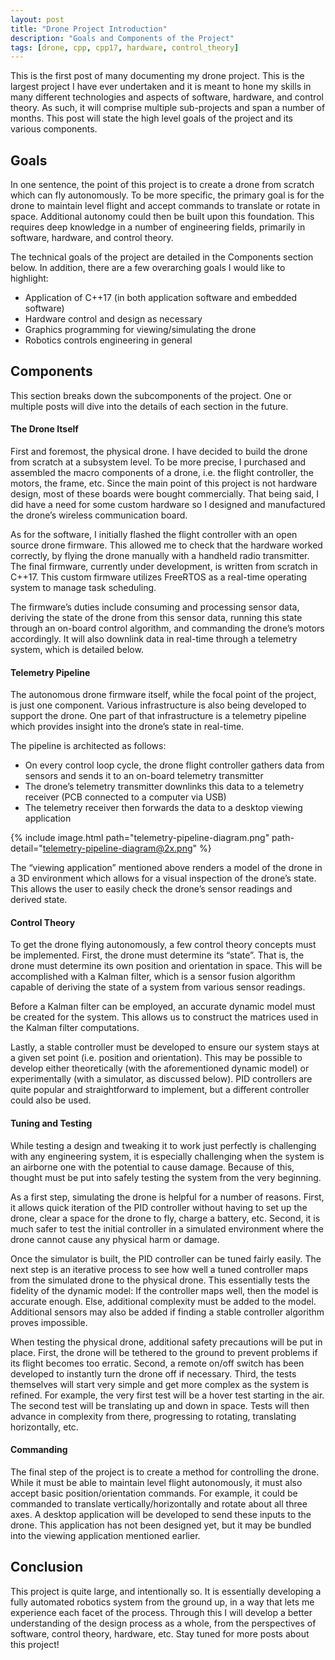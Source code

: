 ```yaml
---
layout: post
title: "Drone Project Introduction"
description: "Goals and Components of the Project"
tags: [drone, cpp, cpp17, hardware, control_theory]
---
```


This is the first post of many documenting my drone project. This is the largest
project I have ever undertaken and it is meant to hone my skills in many
different technologies and aspects of software, hardware, and control theory. As
such, it will comprise multiple sub-projects and span a number of months. This
post will state the high level goals of the project and its various components.

## Goals

In one sentence, the point of this project is to create a drone from scratch
which can fly autonomously. To be more specific, the primary goal is for the
drone to maintain level flight and accept commands to translate or rotate in
space. Additional autonomy could then be built upon this foundation. This
requires deep knowledge in a number of engineering fields, primarily in
software, hardware, and control theory.

The technical goals of the project are detailed in the Components section below.
In addition, there are a few overarching goals I would like to highlight:

* Application of C++17 (in both application software and embedded software)
* Hardware control and design as necessary
* Graphics programming for viewing/simulating the drone
* Robotics controls engineering in general

## Components

This section breaks down the subcomponents of the project. One or multiple posts
will dive into the details of each section in the future.

#### The Drone Itself

First and foremost, the physical drone. I have decided to build the drone from
scratch at a subsystem level. To be more precise, I purchased and assembled the
macro components of a drone, i.e. the flight controller, the motors, the frame,
etc. Since the main point of this project is not hardware design, most of these
boards were bought commercially. That being said, I did have a need for some
custom hardware so I designed and manufactured the drone’s wireless
communication board.

As for the software, I initially flashed the flight controller with an open
source drone firmware. This allowed me to check that the hardware worked
correctly, by flying the drone manually with a handheld radio transmitter. The
final firmware, currently under development, is written from scratch in C++17.
This custom firmware utilizes FreeRTOS as a real-time operating system to manage
task scheduling.

The firmware’s duties include consuming and processing sensor data, deriving the
state of the drone from this sensor data, running this state through an on-board
control algorithm, and commanding the drone’s motors accordingly. It will also
downlink data in real-time through a telemetry system, which is detailed below.

#### Telemetry Pipeline

The autonomous drone firmware itself, while the focal point of the project, is
just one component. Various infrastructure is also being developed to support
the drone. One part of that infrastructure is a telemetry pipeline which
provides insight into the drone’s state in real-time.

The pipeline is architected as follows:

* On every control loop cycle, the drone flight controller gathers data from
sensors and sends it to an on-board telemetry transmitter
* The drone’s telemetry transmitter downlinks this data to a telemetry receiver
(PCB connected to a computer via USB)
* The telemetry receiver then forwards the data to a desktop viewing application

{% include image.html path="telemetry-pipeline-diagram.png"
path-detail="telemetry-pipeline-diagram@2x.png" %}

The “viewing application” mentioned above renders a model of the drone in a 3D
environment which allows for a visual inspection of the drone’s state. This
allows the user to easily check the drone’s sensor readings and derived state.

#### Control Theory

To get the drone flying autonomously, a few control theory concepts must be
implemented. First, the drone must determine its “state”. That is, the drone
must determine its own position and orientation in space. This will be
accomplished with a Kalman filter, which is a sensor fusion algorithm capable of
deriving the state of a system from various sensor readings.

Before a Kalman filter can be employed, an accurate dynamic model must be
created for the system. This allows us to construct the matrices used in the
Kalman filter computations.

Lastly, a stable controller must be developed to ensure our system stays at a
given set point (i.e. position and orientation). This may be possible to develop
either theoretically (with the aforementioned dynamic model) or experimentally
(with a simulator, as discussed below). PID controllers are quite popular and
straightforward to implement, but a different controller could also be used.

#### Tuning and Testing

While testing a design and tweaking it to work just perfectly is challenging
with any engineering system, it is especially challenging when the system is an
airborne one with the potential to cause damage. Because of this, thought must
be put into safely testing the system from the very beginning.

As a first step, simulating the drone is helpful for a number of reasons. First,
it allows quick iteration of the PID controller without having to set up the
drone, clear a space for the drone to fly, charge a battery, etc. Second, it is
much safer to test the initial controller in a simulated environment where the
drone cannot cause any physical harm or damage.

Once the simulator is built, the PID controller can be tuned fairly easily. The
next step is an iterative process to see how well a tuned controller maps from
the simulated drone to the physical drone. This essentially tests the fidelity
of the dynamic model: If the controller maps well, then the model is accurate
enough. Else, additional complexity must be added to the model. Additional
sensors may also be added if finding a stable controller algorithm proves
impossible.

When testing the physical drone, additional safety precautions will be put in
place. First, the drone will be tethered to the ground to prevent problems if
its flight becomes too erratic. Second, a remote on/off switch has been
developed to instantly turn the drone off if necessary. Third, the tests
themselves will start very simple and get more complex as the system is refined.
For example, the very first test will be a hover test starting in the air. The
second test will be translating up and down in space. Tests will then advance in
complexity from there, progressing to rotating, translating horizontally, etc.

#### Commanding

The final step of the project is to create a method for controlling the drone.
While it must be able to maintain level flight autonomously, it must also accept
basic position/orientation commands. For example, it could be commanded to
translate vertically/horizontally and rotate about all three axes. A desktop
application will be developed to send these inputs to the drone. This
application has not been designed yet, but it may be bundled into the viewing
application mentioned earlier.

## Conclusion

This project is quite large, and intentionally so. It is essentially developing
a fully automated robotics system from the ground up, in a way that lets me
experience each facet of the process. Through this I will develop a better
understanding of the design process as a whole, from the perspectives of
software, control theory, hardware, etc. Stay tuned for more posts about this
project!
